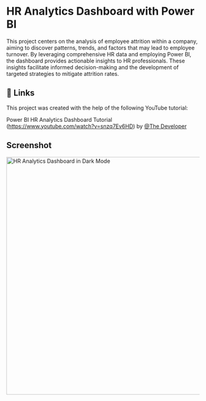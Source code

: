 # HR Analytics Dashboard with Power BI

This project centers on the analysis of employee attrition within a company, aiming to discover patterns, trends, and factors that may lead to employee turnover. By leveraging comprehensive HR data and employing Power BI, the dashboard provides actionable insights to HR professionals. These insights facilitate informed decision-making and the development of targeted strategies to mitigate attrition rates.

## 🔗 Links

This project was created with the help of the following YouTube tutorial:

Power BI HR Analytics Dashboard Tutorial
(https://www.youtube.com/watch?v=snzq7Ev6HD) by  [@The Developer](https://www.youtube.com/@The-Developer-BI/videos)

## Screenshot
<img width="621" alt="HR Analytics Dashboard in Dark Mode" src="https://github.com/D-Dhanashree/PowerBI/assets/173489424/1e30d790-89ae-4ea0-9a8b-c0cea4183642">

